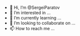 - 👋 Hi, I’m @SergeiParatov
- 👀 I’m interested in ...
- 🌱 I’m currently learning ...
- 💞️ I’m looking to collaborate on ...
- 📫 How to reach me ...

<!---
SergeiParatov/SergeiParatov is a ✨ special ✨ repository because its `README.md` (this file) appears on your GitHub profile.
You can click the Preview link to take a look at your changes.
--->
